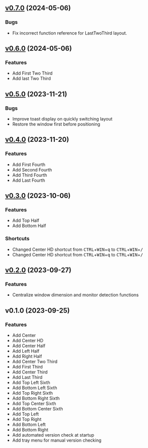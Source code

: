 ## [v0.7.0](https://github.com/thesobercoder/polygon/compare/v0.4.0...v0.5.0) (2024-05-06)

### Bugs

- Fix incorrect function reference for LastTwoThird layout.

## [v0.6.0](https://github.com/thesobercoder/polygon/compare/v0.4.0...v0.5.0) (2024-05-06)

### Features

- Add First Two Third
- Add last Two Third

## [v0.5.0](https://github.com/thesobercoder/polygon/compare/v0.4.0...v0.5.0) (2023-11-21)

### Bugs

- Improve toast display on quickly switching layout
- Restore the window first before positioning

## [v0.4.0](https://github.com/thesobercoder/polygon/compare/v0.3.0...v0.4.0) (2023-11-20)

### Features

- Add First Fourth
- Add Second Fourth
- Add Third Fourth
- Add Last Fourth

## [v0.3.0](https://github.com/thesobercoder/polygon/compare/v0.2.0...v0.3.0) (2023-10-06)

### Features

- Add Top Half
- Add Bottom Half

### Shortcuts

- Changed Center HD shortcut from <kbd>CTRL</kbd>+<kbd>WIN</kbd>+<kbd>q</kbd> to <kbd>CTRL</kbd>+<kbd>WIN</kbd>+<kbd>/</kbd>
- Changed Center HD shortcut from <kbd>CTRL</kbd>+<kbd>WIN</kbd>+<kbd>q</kbd> to <kbd>CTRL</kbd>+<kbd>WIN</kbd>+<kbd>/</kbd>

## [v0.2.0](https://github.com/thesobercoder/polygon/compare/v0.1.0...v0.2.0) (2023-09-27)

### Features

- Centralize window dimension and monitor detection functions

## v0.1.0 (2023-09-25)

### Features

- Add Center
- Add Center HD
- Add Center Half
- Add Left Half
- Add Right Half
- Add Center Two Third
- Add First Third
- Add Center Third
- Add Last Third
- Add Top Left Sixth
- Add Bottom Left Sixth
- Add Top Right Sixth
- Add Bottom Right Sixth
- Add Top Center Sixth
- Add Bottom Center Sixth
- Add Top Left
- Add Top Right
- Add Bottom Left
- Add Bottom Right
- Add automated version check at startup
- Add tray menu for manual version checking
